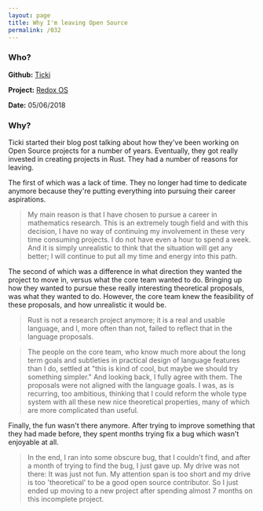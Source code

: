 ```yaml
---
layout: page
title: Why I'm leaving Open Source
permalink: /032
---
```


### Who?

**Github:** [Ticki](https://github.com/ticki)

**Project:** [Redox OS](https://github.com/redox-os)

**Date:** 05/06/2018

### Why?

Ticki started their blog post talking about how they've been working on Open Source projects for a number of years. Eventually, they got really invested in creating projects in Rust. They had a number of reasons for leaving. 



The first of which was a lack of time. They no longer had time to dedicate anymore because they're putting everything into pursuing their career aspirations. 

> My main reason is that I have chosen to pursue a career in mathematics research. This is an extremely tough field and with this decision, I have no way of continuing my involvement in these very time consuming projects. I do not have even a hour to spend a week. And it is simply unrealistic to think that the situation will get any better; I will continue to put all my time and energy into this path.

The second of which was a difference in what direction they wanted the project to move in, versus what the core team wanted to do. Bringing up how they wanted to pursue these really interesting theoretical proposals, was what they wanted to do. However, the core team knew the feasibility of these proposals, and how unrealistic it would be. 

> Rust is not a research project anymore; it is a real and usable language, and I, more often than not, failed to reflect that in the language proposals.

> The people on the core team, who know much more about the long term goals and subtleties in practical design of language features than I do, settled at "this is kind of cool, but maybe we should try something simpler." And looking back, I fully agree with them. The proposals were not aligned with the language goals. I was, as is recurring, too ambitious, thinking that I could reform the whole type system with all these new nice theoretical properties, many of which are more complicated than useful.

Finally, the fun wasn't there anymore. After trying to improve something that they had made before, they spent months trying fix a bug which wasn't enjoyable at all. 

> In the end, I ran into some obscure bug, that I couldn't find, and after a month of trying to find the bug, I just gave up. My drive was not there: It was just not fun. My attention span is too short and my drive is too 'theoretical' to be a good open source contributor. So I just ended up moving to a new project after spending almost 7 months on this incomplete project. 

